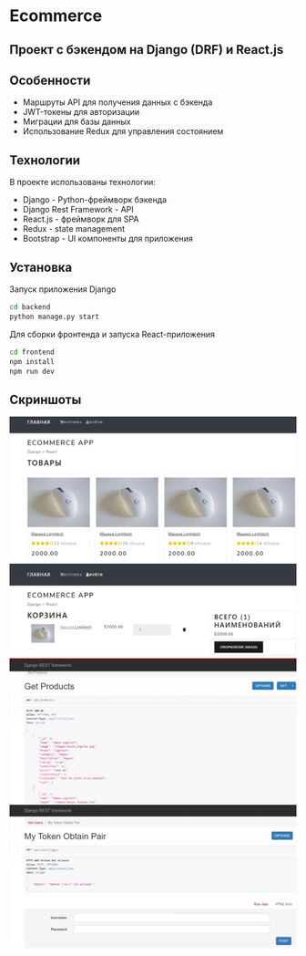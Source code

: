 # Ecommerce

## Проект с бэкендом на Django (DRF) и React.js

## Особенности

- Маршруты API для получения данных с бэкенда
- JWT-токены для авторизации
- Миграции для базы данных
- Использование Redux для управления состоянием

## Технологии

В проекте использованы технологии:

- Django - Python-фреймворк бэкенда
- Django Rest Framework - API
- React.js - фреймворк для SPA
- Redux - state management
- Bootstrap - UI компоненты для приложения

## Установка

Запуск приложения Django

```sh
cd backend
python manage.py start
```

Для сборки фронтенда и запуска React-приложения

```sh
cd frontend
npm install
npm run dev 
```

## Скриншоты

![screenshot](Screenshot_1.jpg "Скриншот")
![screenshot](Screenshot_2.jpg "Скриншот")
![screenshot](Screenshot_3.jpg "Скриншот")
![screenshot](Screenshot_4.jpg "Скриншот")

